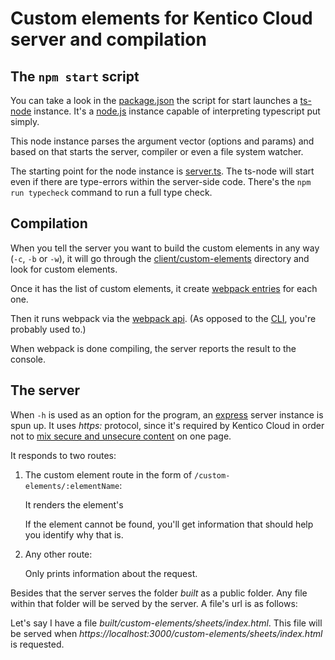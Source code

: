 # Custom elements for Kentico Cloud server and compilation

## The `npm start` script

You can take a look in the [package.json](../package.json) the script for start launches a [ts-node](https://github.com/TypeStrong/ts-node) instance. It's a [node.js](https://nodejs.org/en/) instance capable of interpreting typescript put simply.

This node instance parses the argument vector (options and params) and based on that starts the server, compiler or even a file system watcher.

The starting point for the node instance is [server.ts](./server.ts). The ts-node will start even if there are type-errors within the server-side code. There's the `npm run typecheck` command to run a full type check.

## Compilation

When you tell the server you want to build the custom elements in any way (`-c`, `-b` or `-w`), it will go through the [client/custom-elements](../client/custom-elements) directory and look for custom elements.

Once it has the list of custom elements, it create [webpack entries](https://webpack.js.org/concepts/entry-points/) for each one.

Then it runs webpack via the [webpack api](https://webpack.js.org/api/node/). (As opposed to the [CLI](https://webpack.js.org/api/cli), you're probably used to.)

When webpack is done compiling, the server reports the result to the console.

## The server

When `-h` is used as an option for the program, an [express](https://expressjs.com/) server instance is spun up. It uses _https:_ protocol, since it's required by Kentico Cloud in order not to [mix secure and unsecure content](https://developers.google.com/web/fundamentals/security/prevent-mixed-content/fixing-mixed-content) on one page. 

It responds to two routes:

1) The custom element route in the form of `/custom-elements/:elementName`: 

   It renders the element's 

   If the element cannot be found, you'll get information that should help you identify why that is. 

1) Any other route:

   Only prints information about the request.

Besides that the server serves the folder _built_ as a public folder. Any file within that folder will be served by the server. A file's url is as follows:

Let's say I have a file _built/custom-elements/sheets/index.html_. This file will be served when  _https:\//localhost:3000/custom-elements/sheets/index.html_ is requested.
